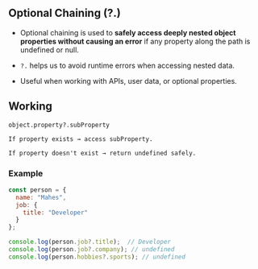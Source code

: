 ## Optional Chaining (?.)
- Optional chaining is used to **safely access deeply nested object properties without causing an error** if any property along the path is undefined or null.

- `?.` helps us to avoid runtime errors when accessing nested data.

- Useful when working with APIs, user data, or optional properties.

## Working
`object.property?.subProperty`

`If property exists → access subProperty.`

`If property doesn't exist → return undefined safely.`

### Example
```js
const person = {
  name: "Mahes",
  job: {
    title: "Developer"
  }
};

console.log(person.job?.title);  // Developer
console.log(person.job?.company); // undefined
console.log(person.hobbies?.sports); // undefined
```